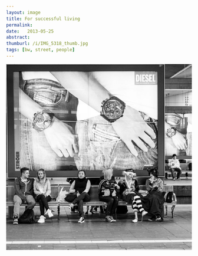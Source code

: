 ```yaml
---
layout: image
title: For successful living
permalink: 
date:   2013-05-25
abstract: 
thumburl: /i/IMG_5318_thumb.jpg
tags: [bw, street, people]
---
```

![](/i/IMG_5318.jpg)


